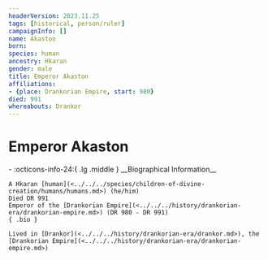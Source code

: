 ```yaml
---
headerVersion: 2023.11.25
tags: [historical, person/ruler]
campaignInfo: []
name: Akaston
born:
species: human
ancestry: Hkaran
gender: male
title: Emperor Akaston
affiliations:
- {place: Drankorian Empire, start: 980}
died: 991
whereabouts: Drankor
---
```

# Emperor Akaston
<div class="grid cards ext-narrow-margin ext-one-column" markdown>
- :octicons-info-24:{ .lg .middle } __Biographical Information__

    A Hkaran [human](<../../../species/children-of-divine-creation/humans/humans.md>) (he/him)  
    Died DR 991  
    Emperor of the [Drankorian Empire](<../../../history/drankorian-era/drankorian-empire.md>) (DR 980 - DR 991)  
    { .bio }

    Lived in [Drankor](<../../../history/drankorian-era/drankor.md>), the [Drankorian Empire](<../../../history/drankorian-era/drankorian-empire.md>)
</div>


